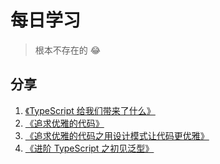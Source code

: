 # 每日学习

> 根本不存在的 :joy:

## 分享

1. [《TypeScript 给我们带来了什么》](https://github.com/zongzi531/daily-learning/blob/master/share/TypeScript%20%E7%BB%99%E6%88%91%E4%BB%AC%E5%B8%A6%E6%9D%A5%E4%BA%86%E4%BB%80%E4%B9%88.pdf)
2. [《追求优雅的代码》](https://github.com/zongzi531/daily-learning/blob/master/share/%E8%BF%BD%E6%B1%82%E4%BC%98%E9%9B%85%E7%9A%84%E4%BB%A3%E7%A0%81.pdf)
3. [《追求优雅的代码之用设计模式让代码更优雅》](https://github.com/zongzi531/daily-learning/blob/master/share/%E8%BF%BD%E6%B1%82%E4%BC%98%E9%9B%85%E7%9A%84%E4%BB%A3%E7%A0%812.pdf)
4. [《进阶 TypeScript 之初见泛型》](https://github.com/zongzi531/daily-learning/blob/master/share/%E8%BF%9B%E9%98%B6%20TypeScript%20%E4%B9%8B%E5%88%9D%E8%A7%81%E6%B3%9B%E5%9E%8B.pdf)
